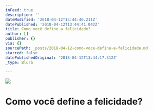 ```yaml
---
inFeed: true
description: ''
dateModified: '2018-04-12T13:44:40.211Z'
datePublished: '2018-04-12T13:44:41.042Z'
title: Como você define a felicidade?
author: []
publisher: {}
via: {}
sourcePath: _posts/2018-04-12-como-voce-define-a-felicidade.md
starred: false
datePublishedOriginal: '2018-04-12T13:44:17.512Z'
_type: Blurb

---
```

![](https://the-grid-user-content.s3-us-west-2.amazonaws.com/9da4993c-c9d1-4344-923f-8c0cdfbd7b79.jpg)

# Como você define a felicidade?